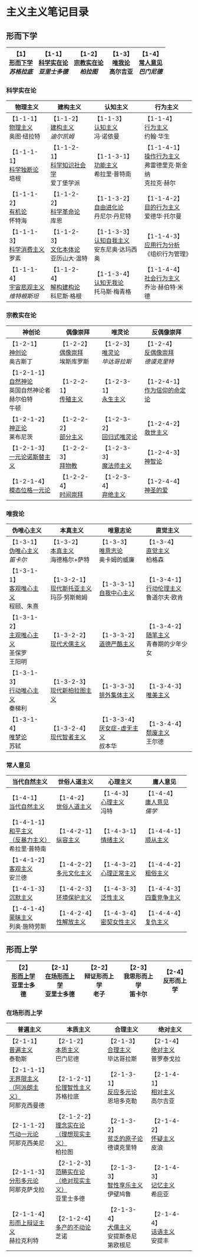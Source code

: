 # 主义主义笔记目录

## 形而下学

| 【1】<br />[形而下学](./1/1.md)<br />*苏格拉底* | 【1-1】<br />[科学实在论](./1/1-1.md)<br />*亚里士多德* | 【1-2】<br />[宗教实在论](./1/1-2.md)<br />*柏拉图* | 【1-3】<br />[唯我论](./1/1-3.md)<br />高尔吉亚 | 【1-4】<br />[常人意见](./1/1-4.md)<br />*巴门尼德* |
| ----------------------------------------------- | ------------------------------------------------------- | --------------------------------------------------- | ----------------------------------------------- | --------------------------------------------------- |

### 科学实在论

| 物理主义                                                     | 建构主义                                                     | 认知主义                                                     | 行为主义                                                     |
| ------------------------------------------------------------ | ------------------------------------------------------------ | ------------------------------------------------------------ | ------------------------------------------------------------ |
| 【1-1-1】<br />[物理主义](./1/1-1/1-1-1.md)<br />奥图·纽拉特 | 【1-1-2】<br />[建构主义](./1/1-1/1-1-2.md)<br />*迪尔凯姆*  | 【1-1-3】<br />[认知主义](./1/1-1/1-1-3.md)<br />冯·诺依曼   | 【1-1-4】<br />[行为主义](./1/1-1/1-1-4.md)<br />约翰·华生 |
| 【1-1-1-1】<br />[科学独断论](./1/1-1/1-1-1-1.md)<br />培根  | 【1-1-2-1】<br />[科学知识社会学](./1/1-1/1-1-2-1.md)<br />爱丁堡学派 | 【1-1-3-1】<br />[功能主义](./1/1-1/1-1-3-1.md)<br />希拉里·普特南  | 【1-1-4-1】<br />[操作行为主义](./1/1-1/1-1-4-1.md)<br />弗雷德里克·斯金纳<br />克拉克·赫尔  |
| 【1-1-1-2】<br />[有机论](./1/1-1/1-1-1-2.md)<br />怀特海    | 【1-1-2-2】<br />[科学革命论](./1/1-1/1-1-2-2.md)<br />库恩  | 【1-1-3-2】<br />[自由进化论](./1/1-1/1-1-3-2.md)<br />丹尼尔·丹尼特    | 【1-1-4-2】<br />[目的行为主义](./1/1-1/1-1-4-2.md)<br />爱德华·托尔曼    |
| 【1-1-1-3】<br />[科学消费主义](./1/1-1/1-1-1-3.md)<br />罗素 | 【1-1-2-3】<br />[文化本体论](./1/1-1/1-1-2-3.md)<br />亚历山大·温特 | 【1-1-3-3】<br />[认知自我主义](./1/1-1/1-1-3-3.md)<br />安东尼奥·达玛西奥 | 【1-1-4-3】<br />[应用行为分析](./1/1-1/1-1-4-3.md)<br />《组织行为管理》 |
| 【1-1-1-4】<br />[宇宙悲观主义](./1/1-1/1-1-1-4.md)<br />*维特根斯坦* | 【1-1-2-4】<br />[解构建构论](./1/1-1/1-1-2-4.md)<br />科尼斯·格根 | 【1-1-3-4】<br />[认知无我论](./1/1-1/1-1-3-4.md)<br />托马斯·梅青格    | 【1-1-4-4】<br />[社会行为主义](./1/1-1/1-1-4-4.md)<br />乔治·赫伯特·米德    |

### 宗教实在论

| 神创论                                                       | 偶像崇拜                                                     | 唯灵论                                                       | 反偶像崇拜                                                   |
| ------------------------------------------------------------ | ------------------------------------------------------------ | ------------------------------------------------------------ | ------------------------------------------------------------ |
| 【1-2-1】<br />[神创论](./1/1-2/1-2-1.md)<br />奥古斯丁 | 【1-2-2】<br />[偶像崇拜](./1/1-2/1-2-2.md)<br />埃斯库罗斯  | 【1-2-3】<br />[唯灵论](./1/1-2/1-2-3.md)<br />*毕达哥拉斯*   | 【1-2-4】<br />[反偶像崇拜](./1/1-2/1-2-4.md)<br />*德谟克里特*   |
| 【1-2-1-1】<br />[自然神论](./1/1-2/1-2-1-1.md)<br />英国自然神论者<br />赫尔伯特<br />牛顿  | 【1-2-2-1】<br />[传殖主义](./1/1-2/1-2-2-1.md)<br /> | 【1-2-3-1】<br />[永生主义](./1/1-2/1-2-3-1.md)<br /> | 【1-2-4-1】<br />[作为信仰的命定论](./1/1-2/1-2-4-1.md)<br /> |
| 【1-2-1-2】<br />[神正论](./1/1-2/1-2-1-2.md)<br />莱布尼茨    | 【1-2-2-2】<br />[部分主义](./1/1-2/1-2-2-2.md)<br />  | 【1-2-3-2】<br />[回归式唯灵论](./1/1-2/1-2-3-2.md)<br /> | 【1-2-4-2】<br />[救世主义](./1/1-2/1-2-4-2.md)<br /> |
| 【1-2-1-3】<br />[一元论诺斯替主义](./1/1-2/1-2-1-3.md)<br /> | 【1-2-2-3】<br />[拜物教](./1/1-2/1-2-2-3.md)<br /> | 【1-2-3-3】<br />[魔法师主义](./1/1-2/1-2-3-3.md)<br /> | 【1-2-4-3】<br />[神智论](./1/1-2/1-2-4-3.md)<br /> |
| 【1-2-1-4】<br />[模态位格一元论](./1/1-2/1-2-1-4.md)<br /> | 【1-2-2-4】<br />[时间崇拜](./1/1-2/1-2-2-4.md)<br /> | 【1-2-3-4】<br />[弃绝主义](./1/1-2/1-2-3-4.md)<br /> | 【1-2-4-4】<br />[神圣的爱](./1/1-2/1-2-4-4.md)<br /> |

### 唯我论

| 伪唯心主义                                                   | 本真主义                                                     | 唯意志论                                                     | 直觉主义                                                     |
| ------------------------------------------------------------ | ------------------------------------------------------------ | ------------------------------------------------------------ | ------------------------------------------------------------ |
| 【1-3-1】<br />[伪唯心主义](./1/1-3/1-3-1.md)<br />*笛卡尔*  | 【1-3-2】<br />[本真主义](./1/1-3/1-3-2.md)<br />海德格尔+萨特 | 【1-3-3】<br />[唯意志论](./1/1-3/1-3-3.md)<br />奥卡姆的威廉 | 【1-3-4】<br />[直觉主义](./1/1-3/1-3-4.md)<br />柏格森      |
| 【1-3-1-1】<br />[客观唯心主义](./1/1-3/1-3-1-1.md)<br />程颐、朱熹 | 【1-3-2-1】<br />[现代斯托亚主义](./1/1-3/1-3-2-1.md)<br />玛莎·努斯鲍姆 | 【1-3-3-1】<br />[自我中心主义](./1/1-3/1-3-3-1.md)<br />    | 【1-3-4-1】<br />[行动伦理主义](./1/1-3/1-3-4-1.md)<br />鲁道尔夫·欧肯 |
| 【1-3-1-2】<br />[主观唯心主义](./1/1-3/1-3-1-2.md)<br />圣保罗<br />王阳明 | 【1-3-2-2】<br />[现代犬儒主义](./1/1-3/1-3-2-2.md)<br />    | 【1-3-3-2】<br />[道德严酷主义](./1/1-3/1-3-3-2.md)<br />    | 【1-3-4-2】<br />[随笔主义](./1/1-3/1-3-4-2.md)<br />青春期的少年少女 |
| 【1-3-1-3】<br />[行动唯心主义](./1/1-3/1-3-1-3.md)<br />秦梯利 | 【1-3-2-3】<br />[现代新柏拉图主义](./1/1-3/1-3-2-3.md)<br /> | 【1-3-3-3】<br />[排外集体主义](./1/1-3/1-3-3-3.md)<br />    | 【1-3-4-3】<br />[唯美主义](./1/1-3/1-3-4-3_1-3-4-4.md)<br />        |
| 【1-3-1-4】<br />[唯梦论](./1/1-3/1-3-1-4.md)<br />苏轼      | 【1-3-2-4】<br />[现代智者主义](./1/1-3/1-3-2-4.md)<br />    | 【1-3-3-4】<br />[厌女症-虚无主义](./1/1-3/1-3-3-4.md)<br />叔本华 | 【1-3-4-4】<br />[颓废主义](./1/1-3/1-3-4-3_1-3-4-4.md)<br />王尔德  |

### 常人意见

| 当代自然主义                                                 | 世俗人道主义                                              | 心理主义                                                    | 庸人意见                                                  |
| ------------------------------------------------------------ | --------------------------------------------------------- | ----------------------------------------------------------- | --------------------------------------------------------- |
| 【1-4-1】<br />[当代自然主义](./1/1-4/1-4-1.md)<br />        | 【1-4-2】<br />[世俗人道主义](./1/1-4/1-4-2.md)<br />     | 【1-4-3】<br />[心理主义](./1/1-4/1-4-3.md)<br />冯特 | 【1-4-4】<br />[庸人意见](./1/1-4/1-4-4.md)<br />*儒学*   |
| 【1-4-1-1】<br />[和平主义<br />（反暴力主义）](./1/1-4/1-4-1-1.md)<br />希拉里·普特南 | 【1-4-2-1】<br />[纵容主义](./1/1-4/1-4-2-1.md)<br />     | 【1-4-3-1】<br />[情绪主义](./1/1-4/1-4-3-1.md)<br />       | 【1-4-4-1】<br />[顺从主义](./1/1-4/1-4-4-1.md)<br />     |
| 【1-4-1-2】<br />[客观主义](./1/1-4/1-4-1-2.md)<br />安兰德  | 【1-4-2-2】<br />[多元文化主义](./1/1-4/1-4-2-2.md)<br /> | 【1-4-3-2】<br />[心理正常主义](./1/1-4/1-4-3-2.md)<br />   | 【1-4-4-2】<br />[粗俗主义](./1/1-4/1-4-4-2.md)<br />     |
| 【1-4-1-3】<br />[沉默主义](./1/1-4/1-4-1-3.md)<br />        | 【1-4-2-3】<br />[环境保护主义](./1/1-4/1-4-2-3.md)<br /> | 【1-4-3-3】<br />[泛性主义](./1/1-4/1-4-3-3.md)<br />       | 【1-4-4-3】<br />[四重竞争主义](./1/1-4/1-4-4-3.md)<br /> |
| 【1-4-1-4】<br />[蒙昧主义](./1/1-4/1-4-1-4.md)<br />列奥·施特劳斯 | 【1-4-2-4】<br />[性解放主义](./1/1-4/1-4-2-4.md)<br />   | 【1-4-3-4】<br />[密契女性主义](./1/1-4/1-4-3-4.md)<br />   | 【1-4-4-4】<br />[复仇主义](./1/1-4/1-4-4-4.md)<br />     |

## 形而上学

| 【2】<br />[形而上学](./2/2.md)<br />亚里士多德 | 【2-1】<br />[在场形而上学](./2/2-1.md)<br />亚里士多德 | 【2-2】<br />辩证形而上学<br />老子 | 【2-3】<br />我思形而上学<br />笛卡尔 | 【2-4】<br />反形而上学<br /> |
| ----------------------------------------------- | ------------------------------------------------------- | ----------------------------------- | ------------------------------------- | ----------------------------- |

### 在场形而上学

| 普遍主义                                                     | 本质主义                                                     | 合理主义                                                     | 绝对主义                                                     |
| ------------------------------------------------------------ | ------------------------------------------------------------ | ------------------------------------------------------------ | ------------------------------------------------------------ |
| 【2-1-1】<br />[普遍主义](./2/2-1/2-1-1.md)<br />泰勒斯      | 【2-1-2】<br />[本质主义](./2/2-1/2-1-2.md)<br />巴门尼德    | 【2-1-3】<br />[合理主义](./2/2-1/2-1-3.md)<br />毕达哥拉斯  | 【2-1-4】<br />[绝对主义](./2/2-1/2-1-4.md)<br />普罗泰戈拉  |
| 【2-1-1-1】<br />[无界限主义<br />（阿派朗主义）](./2/2-1/2-1-1-1.md)<br />阿那克西曼德 | 【2-1-2-1】<br />[伦理智性主义](./2/2-1/2-1-2-1.md)<br />苏格拉底 | 【2-1-3-1】<br />[反应多元论](./2/2-1/2-1-3-1.md)<br />恩培多克勒 | 【2-1-4-1】<br />[相对主义](./2/2-1/2-1-4-1.md)<br />高尔吉亚 |
| 【2-1-1-2】<br />[气动一元论](./2/2-1/2-1-1-2.md)<br />阿那克西美尼 | 【2-1-2-2】<br />[理念实在论<br />（理想现实主义）](./2/2-1/2-1-2-2.md)<br />柏拉图 | 【2-1-3-2】<br />[贫乏的原子论](./2/2-1/2-1-3-2.md)<br />德谟克里特 | 【2-1-4-2】<br />[怀疑主义](./2/2-1/2-1-4-2.md)<br />皮浪    |
| 【2-1-1-3】<br />[分形多元论](./2/2-1/2-1-1-3.md)<br />阿那克萨戈拉 | 【2-1-2-3】<br />[范畴实在论<br />（绝对现实主义）](./2/2-1/2-1-2-3.md)<br />亚里士多德 | 【2-1-3-3】<br />[智性享乐主义](./2/2-1/2-1-3-3.md)<br />伊壁鸠鲁 | 【2-1-4-3】<br />[记忆主义](./2/2-1/2-1-4-3.md)<br />希庇亚  |
| 【2-1-1-4】<br />[形而上辩证主义](./2/2-1/2-1-1-4.md)<br />赫拉克利特 | 【2-1-2-4】<br />[多产的不动论](./2/2-1/2-1-2-4.md)<br />芝诺 | 【2-1-3-4】<br />[犬儒主义](./2/2-1/2-1-3-4.md)<br />安提斯泰尼<br />第欧根尼 | 【2-1-4-4】<br />[话语主义](./2/2-1/2-1-4-4.md)<br />安提丰  |


